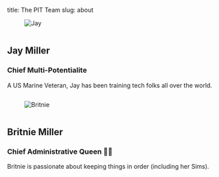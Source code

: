 title: The PIT Team
slug: about

<section class="level">

<div class="level-item box">
<figure class="is-child image is-128x128">
    <img class="is-rounded" src="https://s3-us-west-2.amazonaws.com/kjaymiller/images/kjaymiller_profile_photo.JPG" alt="Jay">
</figure>

<div class="columns">
<div class="column is-8">
<div>
<h2 class="title is-3 has-text-info">
Jay Miller
</h2>
</div>
<div>
<h3 class="subtitle is-4">Chief Multi-Potentialite</h3>
</div>
<p>
A US Marine Veteran, Jay has been training tech folks all over the world.
</p>
</div>
</div>
</div>

<div class="level-item box">
<figure class="is-child image is-128x128">
<img class="is-rounded" src="https://s3-us-west-2.amazonaws.com/kjaymiller/images/britnie_profile_photo_edit.png" alt="Britnie">
</figure>
<div class="columns">
<div class="column is-8">
<div>
<h2 class="title is-3 has-text-info">
Britnie Miller
</h2>
</div>
<div>
<h3 class="subtitle is-4">
Chief Administrative Queen 👸🏼
</h3>
</div>
<p>
Britnie is passionate about keeping things in order (including her Sims).
</p>
</div>
</div>
</div>
</div>
